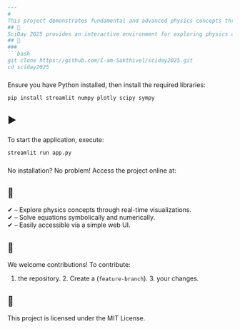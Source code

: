 ```markdown
---
# 
This project demonstrates fundamental and advanced physics concepts through visualizations, making learning more engaging and intuitive.
## 🚀 
SciDay 2025 provides an interactive environment for exploring physics concepts using . Built with , this platform offers seamless simulations accessible both locally and online.
## 🔧 
### 
```bash
git clone https://github.com/I-am-Sakthivel/sciday2025.git
cd sciday2025
```
### 
Ensure you have Python installed, then install the required libraries:
```bash
pip install streamlit numpy plotly scipy sympy
```
## ▶️ 
### 
To start the application, execute:
```bash
streamlit run app.py
```
### 
No installation? No problem! Access the project online at:
[](https://physim.streamlit.app/)
## 📌 
✔  – Explore physics concepts through real-time visualizations.  
✔  – Solve equations symbolically and numerically.  
✔  – Easily accessible via a simple web UI.
## 🤝 
We welcome contributions! To contribute:
1.  the repository. 2. Create a  (`feature-branch`). 3.  your changes.
## 📝 
This project is licensed under the MIT License. 
```